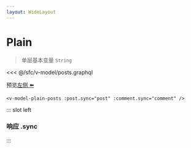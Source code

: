 ```yaml
---
layout: WideLayout
---
```


# Plain

> 单层基本变量 `String`

<<< @/sfc/v-model/posts.graphql

预览[左侧 ⬅️](#响应-sync)

```vue
<v-model-plain-posts :post.sync="post" :comment.sync="comment" />
```

::: slot left

### 响应 .sync

<v-model-plain-posts :post.sync='post' :comment.sync='comment' v-model='text'/>
:::

<!-- <<< @/sfc/v-model/plain-posts.vue -->

<script>
export default {
    data() {
        return {
            posts: [],
            post: {
                comments:[],
                id: '',
                text: '',
                // abstract:'',
                // tags: []
            },
            comment:{
                // id:'',
                text:''
            },
            text: 'Default Text'
        }
    }
}
</script>
